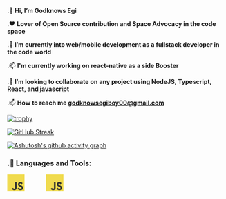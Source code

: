 .👋 <strong>Hi, I’m Godknows Egi</strong> 

.❤️ <strong>Lover of Open Source contribution and Space Advocacy in the code space </strong>

.🌱 <strong>I’m currently into web/mobile development as a fullstack developer in the code world</strong>

.📫 <strong>I'm currently working on react-native as a side Booster</strong>

.💞️ <strong>I’m looking to collaborate on any project using NodeJS, Typescript, React, and javascript</strong>

.📫 <strong> How to reach me <a href="mailto:godknowsegiboy00@gmail.com" >godknowsegiboy00@gmail.com</a> </strong>



[![trophy](https://github-profile-trophy.vercel.app/?username=Dom000&theme=onedark)](https://github.com/ryo-ma/github-profile-trophy)



[![GitHub Streak](https://github-readme-streak-stats.herokuapp.com/?user=Dom000&theme=dark)](https://git.io/streak-stats)


[![Ashutosh's github activity graph](https://activity-graph.herokuapp.com/graph?username=Dom000&theme=github)](https://github.com/ashutosh00710/github-readme-activity-graph)




<h3>.🧰 Languages and Tools:</h3>
<div style='display:flex'>
<img style='margin-right:10%' width="40px" src="https://raw.githubusercontent.com/github/explore/80688e429a7d4ef2fca1e82350fe8e3517d3494d/topics/javascript/javascript.png"/><img width="40px" src="https://raw.githubusercontent.com/github/explore/80688e429a7d4ef2fca1e82350fe8e3517d3494d/topics/javascript/javascript.png"/>

</div>
